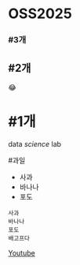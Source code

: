 # OSS2025
### \#3개
## \#2개
😂
# \#1개
data *science* lab


#과일
- 사과
- 바나나
- 포도
  
```
사과
바나나
포도
배고프다
```

[Youtube](https://www.youtube.com/)
